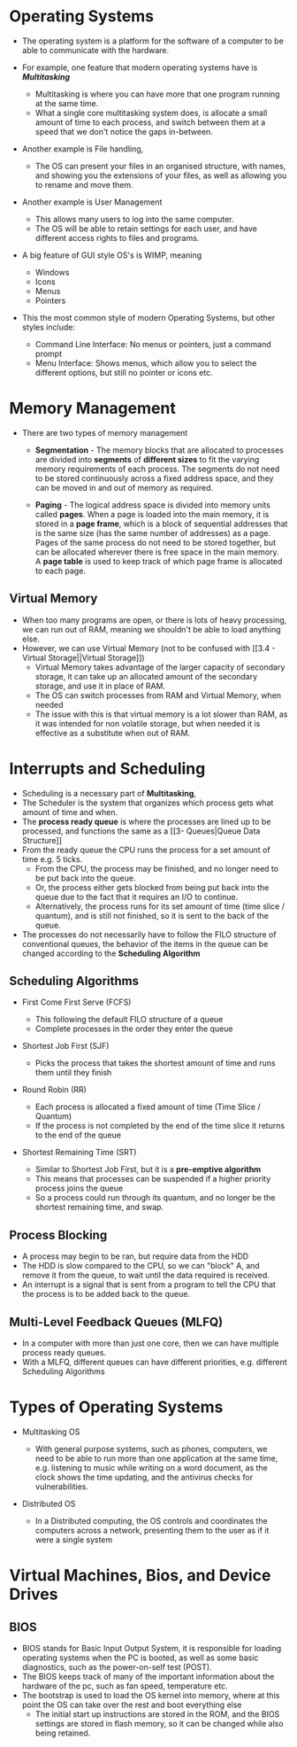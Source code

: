 # Operating Systems

- The operating system is a platform for the software of a computer to be able to communicate with the hardware.
- For example, one feature that modern operating systems have is ***Multitasking***
	- Multitasking is where you can have more that one program running at the same time. 
	- What a single core multitasking system does, is allocate a small amount of time to each process, and switch between them at a speed that we don't notice the gaps in-between.

- Another example is File handling, 
	- The OS can present your files in an organised structure, with names, and showing you the extensions of your files, as well as allowing you to rename and move them.

- Another example is User Management
	- This allows many users to log into the same computer.
	- The OS will be able to retain settings for each user, and have different access rights to files and programs.

- A big feature of GUI style OS's is WIMP, meaning
	- Windows
	- Icons
	- Menus
	- Pointers
- This the most common style of modern Operating Systems, but other styles include:
	- Command Line Interface: No menus or pointers, just a command prompt
	- Menu Interface: Shows menus, which allow you to select the different options, but still no pointer or icons etc.


# Memory Management

- There are two types of memory management
	- **Segmentation** - The memory blocks that are allocated to processes are divided into **segments** of **different sizes** to fit the varying memory requirements of each process. The segments do not need to be stored continuously across a fixed address space, and they can be moved in and out of memory as required.

	- **Paging** - The logical address space is divided into memory units called **pages**. When a page is loaded into the main memory, it is stored in a **page frame**, which is a block of sequential addresses that is the same size (has the same number of addresses) as a page. Pages of the same process do not need to be stored together, but can be allocated wherever there is free space in the main memory. A **page table** is used to keep track of which page frame is allocated to each page.



## Virtual Memory

- When too many programs are open, or there is lots of heavy processing, we can run out of RAM, meaning we shouldn't be able to load anything else. 
- However, we can use Virtual Memory (not to be confused with [[3.4 - Virtual Storage||Virtual Storage]])
	- Virtual Memory takes advantage of the larger capacity of secondary storage, it can take up an allocated amount of the secondary storage, and use it in place of RAM.
	- The OS can switch processes from RAM and Virtual Memory, when needed
	- The issue with this is that virtual memory is a lot slower than RAM, as it was intended for non volatile storage, but when needed it is effective as a substitute when out of RAM.

# Interrupts and Scheduling

- Scheduling is a necessary part of **Multitasking**,
- The Scheduler is the system that organizes which process gets what amount of time and when.
- The **process ready queue** is where the processes are lined up to be processed, and functions the same as a [[3- Queues|Queue Data Structure]] 
- From the ready queue the CPU runs the process for a set amount of time e.g. 5 ticks.
	- From the CPU, the process may be finished, and no longer need to be put back into the queue.
	- Or, the process either gets blocked from being put back into the queue due to the fact that it requires an I/O to continue.
	- Alternatively, the process runs for its set amount of time (time slice / quantum), and is still not finished, so it is sent to the back of the queue.
- The processes do not necessarily have to follow the FILO structure of conventional queues, the behavior of the items in the queue can be changed according to the **Scheduling Algorithm** 

## Scheduling Algorithms

- First Come First Serve (FCFS)
	- This following the default FILO structure of a queue
	- Complete processes in the order they enter the queue

- Shortest Job First (SJF)
	- Picks the process that takes the shortest amount of time and runs them until they finish

- Round Robin (RR)
	- Each process is allocated a fixed amount of time (Time Slice / Quantum)
	- If the process is not completed by the end of the time slice it returns to the end of the queue

- Shortest Remaining Time (SRT)
	- Similar to Shortest Job First, but it is a **pre-emptive algorithm**
	- This means that processes can be suspended if a higher priority process joins the queue
	- So a process could run through its quantum, and no longer be the shortest remaining time, and swap.

## Process Blocking

 - A process may begin to be ran, but require data from the HDD
 - The HDD is slow compared to the CPU, so we can "block" A, and remove it from the queue, to wait until the data required is received.
 - An interrupt is a signal that is sent from a program to tell the CPU that the process is to be added back to the queue.

## Multi-Level Feedback Queues (MLFQ)

- In a computer with more than just one core, then we can have multiple process ready queues.
- With a MLFQ, different queues can have different priorities, e.g. different Scheduling Algorithms


# Types of Operating Systems


- Multitasking OS
	- With general purpose systems, such as phones, computers, we need to be able to run more than one application at the same time, e.g. listening to music while writing on a word document, as the clock shows the time updating, and the antivirus checks for vulnerabilities.

- Distributed OS
	- In a Distributed computing, the OS controls and coordinates the computers across a network, presenting them to the user as if it were a single system



# Virtual Machines, Bios, and Device Drives

## BIOS 

- BIOS stands for Basic Input Output System, it is responsible for loading operating systems when the PC is booted, as well as some basic diagnostics, such as the power-on-self test (POST).
- The BIOS keeps track of many of the important information about the hardware of the pc, such as fan speed, temperature etc.
- The bootstrap is used to load the OS kernel into memory, where at this point the OS can take over the rest and boot everything else
	- The initial start up instructions are stored in the ROM, and the BIOS settings are stored in flash memory, so it can be changed while also being retained.

